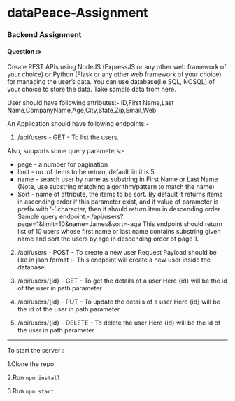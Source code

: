 # dataPeace-Assignment


### Backend Assignment

#### Question :> 
Create REST APIs using NodeJS (ExpressJS or any other web framework of your choice) or Python (Flask or any other web framework of your choice) for managing the user’s data. You can use database(i.e SQL, NOSQL) of your choice to store the data. Take sample data from here.

User should have following attributes:- ID,First Name,Last Name,CompanyName,Age,City,State,Zip,Email,Web

An Application should have following endpoints:-

1. /api/users - GET - To list the users.

Also, supports some query parameters:-
* page - a number for pagination
* limit - no. of items to be return, default limit is 5
* name - search user by name as substring in First Name or Last Name (Note, use substring matching algorithm/pattern to match the name)
* Sort - name of attribute, the items to be sort. By default it returns items in ascending order if  this parameter exist, and if value of parameter is prefix with ‘-’ character, then it should return item in descending order
Sample query endpoint:- /api/users?page=1&limit=10&name=James&sort=-age
This endpoint should return list of 10 users whose first name or last name contains substring given name and sort the users by age in descending order of page 1.

2. /api/users - POST - To create a new user
Request Payload should be like in json format :-
This endpoint will create a new user inside the database

3. /api/users/{id} - GET - To get the details of a user
Here {id} will be the id of the user in path parameter 

4. /api/users/{id} - PUT - To update the details of a user
Here {id} will be the id of the user in path parameter 

5. /api/users/{id} - DELETE - To delete the user
Here {id} will be the id of the user in path parameter 

------

To start the server :

1.Clone the repo

2.Run `npm install`

3.Run `npm start`
